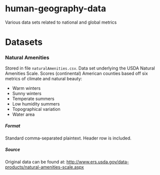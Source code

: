 # human-geography-data
Various data sets related to national and global metrics

# Datasets

### Natural Amenities

Stored in file ```naturalAmenities.csv```. Data set underlying the USDA Natural Amenities Scale. Scores (continental) American counties based off six metrics of climate and natural beauty:

- Warm winters
- Sunny winters
- Temperate summers
- Low humidity summers
- Topographical variation
- Water area

##### Format
Standard comma-separated plaintext. Header row is included.

##### Source 
Original data can be found at:
http://www.ers.usda.gov/data-products/natural-amenities-scale.aspx
